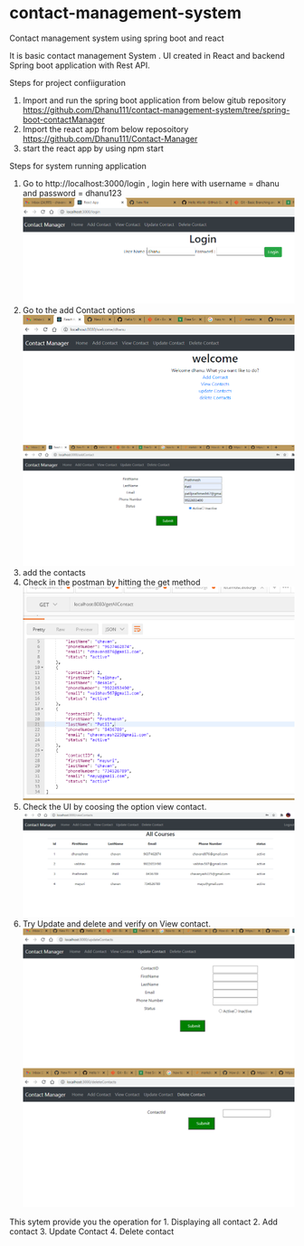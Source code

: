# contact-management-system
Contact management system using spring boot and react

It is basic contact management System . UI created in React and backend Spring boot application with Rest API.

Steps for project confiiguration
1. Import and run the spring boot application from below gitub repository 
https://github.com/Dhanu111/contact-management-system/tree/spring-boot-contactManager
2. Import the react app from below reposoitory
https://github.com/Dhanu111/Contact-Manager
3. start the react app by using npm start 

Steps for system running application 
1. Go to http://localhost:3000/login , login here with username = dhanu and password = dhanu123
![alt text](https://github.com/Dhanu111/Contact-Manager/blob/master/contact-manager/images/login.PNG)
3. Go to the add Contact options 
![alt text](https://github.com/Dhanu111/Contact-Manager/blob/master/contact-manager/images/welcome.PNG)
![alt text](https://github.com/Dhanu111/Contact-Manager/blob/master/contact-manager/images/AddContact.PNG)
5. add the contacts 
6. Check in the postman by hitting the get method 
![alt text](https://github.com/Dhanu111/Contact-Manager/blob/master/contact-manager/images/postmanget.PNG)
8. Check the UI by coosing the option view contact.
![alt text](https://github.com/Dhanu111/Contact-Manager/blob/master/contact-manager/images/viewContact.PNG)
10. Try Update and delete and verify on View contact.
![alt text](https://github.com/Dhanu111/Contact-Manager/blob/master/contact-manager/images/Update.PNG)
![alt text](https://github.com/Dhanu111/Contact-Manager/blob/master/contact-manager/images/deleteContact.PNG)

This sytem provide you the operation for 1. Displaying all contact 2. Add contact 3. Update Contact 4. Delete contact



